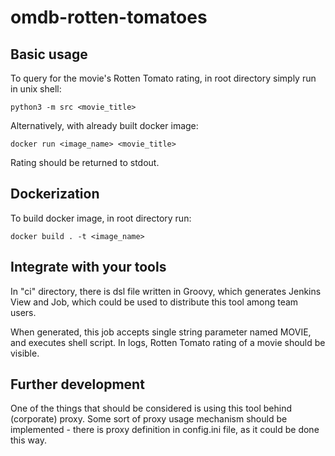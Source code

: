 # omdb-rotten-tomatoes



## Basic usage

To query for the movie's Rotten Tomato rating, in root directory simply run in unix shell:

```
python3 -m src <movie_title>
```

Alternatively, with already built docker image:

```
docker run <image_name> <movie_title>
```

Rating should be returned to stdout.

## Dockerization

To build docker image, in root directory run:

```
docker build . -t <image_name>
```

## Integrate with your tools

In "ci" directory, there is dsl file written in Groovy, which generates Jenkins View and
Job, which could be used to distribute this tool among team users.

When generated, this job accepts single string parameter named MOVIE, and executes shell
script. In logs, Rotten Tomato rating of a movie should be visible.

## Further development

One of the things that should be considered is using this tool behind (corporate)
proxy. Some sort of proxy usage mechanism should be implemented - there is proxy definition in config.ini file,
as it could be done this way.  
